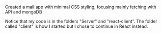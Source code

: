 Created a mail app with minimal CSS styling, focusing mainly fetching with API and mongoDB

Notice that my code is in the folders "Server" and "react-client".
The folder called "client" is how I started but I chose to continue in React instead.
